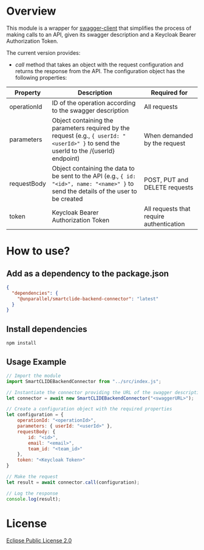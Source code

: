 # Overview

This module is a wrapper for [swagger-client](https://www.npmjs.com/package/swagger-client) that simplifies the process
of making calls to an API, given its swagger description and a Keycloak Bearer Authorization Token.

The current version provides:

- _call_ method that takes an object with the request configuration and returns the response from the API. The
configuration object has the following properties:

| Property | Description | Required for |
|--------------|-------------------------|-------------|
| operationId | ID of the operation according to the swagger description | All requests |
| parameters | Object containing the parameters required by the request (e.g., ```{ userId: "<userId>" }``` to send the userId to the /{userId} endpoint) | When demanded by the request |
| requestBody | Object containing the data to be sent to the API (e.g., ```{ id: "<id>", name: "<name>" }``` to send the details of the user to be created | POST, PUT and DELETE requests |
| token | Keycloak Bearer Authorization Token | All requests that require authentication |

# How to use?

## Add as a dependency to the package.json

```json
{
  "dependencies": {
    "@unparallel/smartclide-backend-connector": "latest"
  }
}
```

## Install dependencies

```shell
npm install
```

## Usage Example

```javascript
// Import the module
import SmartCLIDEBackendConnector from "../src/index.js";

// Instantiate the connector providing the URL of the swagger description of the API
let connector = await new SmartCLIDEBackendConnector("<swaggerURL>");

// Create a configuration object with the required properties
let configuration = {
    operationId: "<operationId>",
    parameters: { userId: "<userId>" },
    requestBody: {
        id: "<id>",
        email: "<email>",
        team_id: "<team_id>"
    },
    token: "<Keycloak Token>"
}

// Make the request
let result = await connector.call(configuration);

// Log the response
console.log(result);

```

# License
[Eclipse Public License 2.0](https://choosealicense.com/licenses/epl-2.0/)
